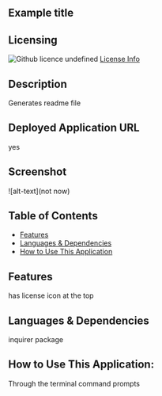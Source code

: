 
## Example title
## Licensing
![Github licence](https://img.shields.io/badge/license--blue.svg)
undefined
[License Info](https://choosealicense.com/licenses/)
## Description
Generates readme file
## Deployed Application URL
yes
## Screenshot
![alt-text](not now)
## Table of Contents
* [Features](#features)
* [Languages & Dependencies](#languagesanddependencies)
* [How to Use This Application](#HowtoUseThisApplication)
## Features
has license icon at the top
## Languages & Dependencies
inquirer package
## How to Use This Application:
Through the terminal command prompts
